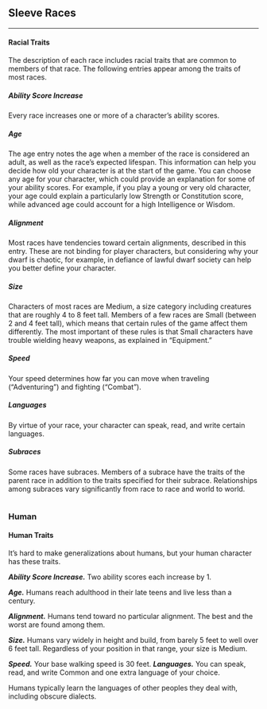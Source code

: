 ## Sleeve Races

---

#### Racial Traits

The description of each race includes racial traits that are common to members of that race. The following entries appear among the traits of most races.

##### Ability Score Increase

Every race increases one or more of a character’s ability scores.

##### Age

The age entry notes the age when a member of the race is considered an adult, as well as the race’s expected lifespan. This information can help you decide how old your character is at the start of the game. You can choose any age for your character, which could provide an explanation for some of your ability scores. For example, if you play a young or very old character, your age could explain a particularly low Strength or Constitution score, while advanced age could account for a high Intelligence or Wisdom.

##### Alignment

Most races have tendencies toward certain alignments, described in this entry. These are not binding for player characters, but considering why your dwarf is chaotic, for example, in defiance of lawful dwarf society can help you better define your character.

##### Size

Characters of most races are Medium, a size category including creatures that are roughly 4 to 8 feet tall. Members of a few races are Small (between 2 and 4 feet tall), which means that certain rules of the game affect them differently. The most important of these rules is that Small characters have trouble wielding heavy weapons, as explained in “Equipment.”

##### Speed

Your speed determines how far you can move when traveling (“Adventuring”) and fighting (“Combat”).

##### Languages

By virtue of your race, your character can speak, read, and write certain languages.

##### Subraces

Some races have subraces. Members of a subrace have the traits of the parent race in addition to the traits specified for their subrace. Relationships among subraces vary significantly from race to race and world to world.


```
```


### Human

#### Human Traits

It’s hard to make generalizations about humans, but your human character has these traits.

**_Ability Score Increase._** Two ability scores each increase by 1.

**_Age._** Humans reach adulthood in their late teens and live less than a century.

**_Alignment._** Humans tend toward no particular alignment. The best and the worst are found among them.

**_Size._** Humans vary widely in height and build, from barely 5 feet to well over 6 feet tall. Regardless of your position in that range, your size is Medium.

**_Speed._** Your base walking speed is 30 feet. **_Languages._** You can speak, read, and write Common and one extra language of your choice.

Humans typically learn the languages of other peoples they deal with, including obscure dialects.

